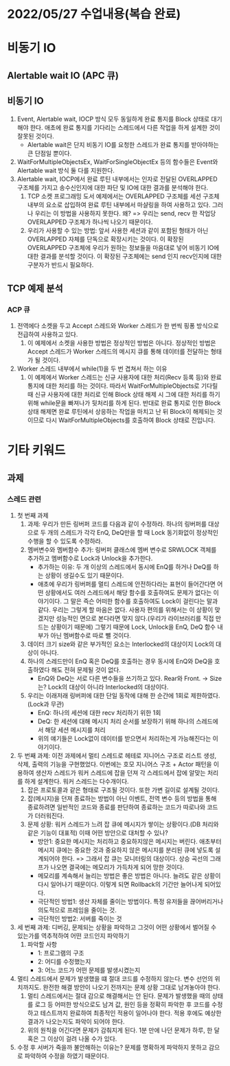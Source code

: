 # 2022/05/27 수업내용(복습 완료)
# 비동기 IO
## Alertable wait IO (APC 큐)
## 비동기 IO
1. Event, Alertable wait, IOCP 방식 모두 동일하게 완료 통지를 Block 상태로 대기해야 한다. 애초에 완료 통지를 기다리는 스레드에서 다른 작업을 하게 설계한 것이 잘못된 것이다.
    * Alertable wait은 단지 비동기 IO를 요청한 스레드가 완료 통지를 받아야하는 큰 단점일 뿐이다.
2. WaitForMultipleObjectsEx, WaitForSingleObjectEx 등의 함수들은 Event와 Alertable wait 방식 둘 다를 지원한다.
3. Alertable wait, IOCP에서 완료 루틴 내부에서는 인자로 전달된 OVERLAPPED 구조체를 가지고 송수신인지에 대한 파단 및 IO에 대한 결과를 분석해야 한다.
    1) TCP 소켓 프로그래밍 도서 예제에서는 OVERLAPPED 구조체를 세션 구조체 내부의 요소로 삽입하여 완료 루틴 내부에서 마샬링을 하여 사용하고 있다. 그러나 우리는 이 방법을 사용하지 못한다. 왜? => 우리는 send, recv 한 작업당 OVERLAPPED 구조체가 하나씩 나오기 때문이다.
    2) 우리가 사용할 수 있는 방법: 앞서 사용한 세션과 같이 포함된 형태가 아닌 OVERLAPPED 자체를 단독으로 확장시키는 것이다. 이 확장된 OVERLAPPED 구조체에 우리가 원하는 정보들을 마음대로 넣어 비동기 IO에 대한 결과를 분석할 것이다. 이 확장된 구조체에는 send 인지 recv인지에 대한 구분자가 반드시 필요하다.

## TCP 예제 분석
### ACP 큐
1. 전역에다 소켓을 두고 Accept 스레드와 Worker 스레드가 한 번씩 핑퐁 방식으로 전급하여 사용하고 있다.
    1) 이 예제에서 소켓을 사용한 방법은 정상적인 방법은 아니다. 정상적인 방법은 Accept 스레드가 Worker 스레드의 메시지 큐를 통해 데이터를 전달하는 형태가 될 것이다.
2. Worker 스레드 내부에서 while(1)을 두 번 겹쳐서 하는 이유 
    1) 이 예제에서 Worker 스레드는 신규 사용자에 대한 처리(Recv 등록 등)와 완료 통지에 대한 처리를 하는 것이다. 따라서 WaitForMultipleObjects로 기다릴 때 신규 사용자에 대한 처리로 인해 Block 상태 해제 시 그에 대한 처리를 하기 위해 while문을 빠져나가 뒷처리를 하게 된다. 반대로 완료 통지로 인한 Block 상태 해제면 완료 루틴에서 상응하는 작업을 마치고 난 뒤 Block이 해제되는 것이므로 다시 WaitForMultipleObjects를 호출하여 Block 상태로 진입니다.

# 기타 키워드
## 과제
### 스레드 관련
1. 첫 번째 과제
    1) 과제: 우리가 만든 링버퍼 코드를 다음과 같이 수정하라. 하나의 링버퍼를 대상으로 두 개의 스레드가 각각 EnQ, DeQ만을 할 때 Lock 동기화없이 정상적인 수행을 할 수 있도록 수정하라.
    2) 멤버변수와 멤버함수 추가: 링버퍼 클래스에 멤버 변수로 SRWLOCK 객체를 추가하고 멤버함수로 Lock과 Unlock을 추가한다.
        * 추가하는 이유: 두 개 이상의 스레드에서 동시에 EnQ를 하거나 DeQ를 하는 상황이 생길수도 있기 때문이다.
        * 애초에 우리가 링버퍼를 멀티 스레드에 안전하다라는 표현이 들어간다면 어떤 상황에서도 여러 스레드에서 해당 함수를 호출하여도 문제가 없다는 이야기이다. 그 말은 즉슨 어떠한 함수를 호출하여도 Lock이 걸린다는 말과 같다. 우리는 그렇게 할 마음은 없다. 사용자 편의를 위해서는 이 상황이 맞겠지만 성능적인 면으로 본다라면 맞지 않다.(우리가 라이브러리를 직접 만드는 상황이기 때문에) 그렇기 때문에 Lock, Unlock을 EnQ, DeQ 함수 내부가 아닌 멤버함수로 따로 뺄 것이다.
    3) 데이터 크기 size와 같은 부가적인 요소는 Interlocked의 대상이지 Lock의 대상이 아니다.
    4) 하나의 스레드만이 EnQ 혹은 DeQ를 호출하는 경우 동시에 EnQ와 DeQ을 호출하였다 해도 전혀 문제될 것이 없다.
        * EnQ와 DeQ는 서로 다른 변수들을 쓰기하고 있다. Rear와 Front. -> Size는? Lock의 대상이 아니라 Interlocked의 대상이다.
    5) 우리는 이래저래 링버퍼에 대한 단일 동작에 대해 한 순간에 1회로 제한하였다.(Lock과 무관)
        * EnQ: 하나의 세션에 대한 recv 처리하기 위한 1회
        * DeQ: 한 세션에 대해 메시지 처리 순서를 보장하기 위해 하나의 스레드에서 해당 세션 메시지를 처리
        * 위의 얘기들은 Lock없이 데이터를 받으면서 처리하는게 가능해진다는 이야기이다.
2. 두 번째 과제: 이전 과제에서 멀티 스레드로 헤테로 지니어스 구조로 리스트 생성, 삭제, 출력의 기능을 구현했었다. 이번에는 호모 지니어스 구조 + Actor 패턴을 이용하여 생산자 스레드가 워커 스레드에 잡을 던져 각 스레드에서 잡에 알맞는 처리를 하게 설계한다. 워커 스레드는 다수개이다.
    1) 잡은 프로토콜과 같은 형태로 구조될 것이다. 또한 가변 길이로 설계될 것이다.
    2) 잡(메시지)을 던져 종료하는 방법이 아닌 이벤트, 전역 변수 등의 방법을 통해 종료하려면 일반적인 코드와 종료를 판단하여 종료하는 코드가 따로나와 코드가 더러워진다. 
    3) 문제 상황: 워커 스레드가 느려 잡 큐에 메시지가 쌓이는 상황이다.(DB 처리와 같은 기능이 대표적) 이때 어떤 방안으로 대처할 수 있나? 
        * 방안1: 중요한 메시지는 처리하고 중요하지않은 메시지는 버린다. 애초부터 메시지 큐에는 중요한 것과 중요하지 않은 메시지를 분리된 큐에 넣도록 설계되어야 한다. => 그래서 잡 큐는 모니터링의 대상이다. 상승 곡선의 그래프가 나오면 결국에는 메모리가 가득차게 되어 망한 것이다.
        * 메모리를 계속해서 늘리는 방법은 좋은 방법은 아니다. 늘려도 같은 상황이 다시 일어나기 때문이다. 이렇게 되면 Rollback의 기간만 늘어나게 되어있다.
        * 극단적인 방법1: 생산 자체를 줄이는 방법이다. 특정 유저들을 끊어버리거나 의도적으로 프레임을 줄이는 것.
        * 극단적인 방법2: 서버를 죽이는 것
3. 세 번째 과제: 디버깅, 문제되는 상황을 파악하고 그것이 어떤 상황에서 벌어질 수 있는가를 역추적하여 어떤 코드인지 파악하기
    1) 파악할 사항
        * 1: 프로그램의 구조
        * 2: 어디를 수정했는지
        * 3: 어느 코드가 어떤 문제를 발생시켰는지
4. 멀티 스레드에서 문제가 발생했을 떄 절대 코드를 수정하지 않는다. 변수 선언의 위치까지도. 완전한 해결 방안이 나오기 전까지는 문제 상황 그대로 남겨놓아야 한다.
    1) 멀티 스레드에서는 절대 감으로 해결해서는 안 된다. 문제가 발생했을 때의 상태를 로그 등 어떠한 방식으로도 남겨 값, 원인 등을 정확히 파악한 후 코드를 수정하고 테스트까지 완료하여 최종적인 적용이 일어나야 한다. 적용 후에도 예상한 결과가 나오는지도 파악이 되어야 한다.
    2) 위의 원칙을 어긴다면 문제가 감춰지게 된다. 1분 만에 나던 문제가 하루, 한 달 혹은 그 이상이 걸려 나올 수가 있다.
5. 수정 후 서버가 죽을까 불안해하는 이유는? 문제를 명확하게 파악하지 못하고 감으로 파악하여 수정을 하였기 때문이다.
